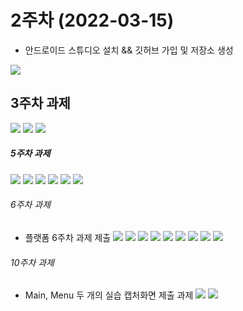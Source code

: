 # 2주차 (2022-03-15)
- 안드로이드 스튜디오 설치 && 깃허브 가입 및 저장소 생성

<img width="" height="" src="./pic/2st.png"></img>


## 3주차 과제
<img width="" height="" src="./pic/3주차_메인.png"> </img>
<img width="" height="" src="./pic/3주차_네이버.png"> </img>
<img width="" height="" src="./pic/3주차_전화걸기.png"> </img>

##### 5주차 과제
<img width="" height="" src="./pic/플랫폼실습이미지1.png"> </img>
<img width="" height="" src="./pic/플랫폼실습이미지.png"> </img>
<img width="" height="" src="./pic/플랫폼activity1.png"> </img>
<img width="" height="" src="./pic/플랫폼activity2.png"> </img>
<img width="" height="" src="./pic/플랫폼mainactivity1.png"> </img>
<img width="" height="" src="./pic/플랫폼mainactivity2.png"> </img>

###### 6주차 과제 
- 플랫폼 6주차 과제 제출
<img width="" height="" src="./pic/플랫폼 activity1.png"> </img>
<img width="" height="" src="./pic/플랫폼 activity2.png"> </img>
<img width="" height="" src="./pic/플랫폼 activity3.png"> </img>
<img width="" height="" src="./pic/플랫폼 MainActivity1.png"> </img>
<img width="" height="" src="./pic/플랫폼 MainActivity2.png"> </img>
<img width="" height="" src="./pic/플랫폼 결과 이미지1.png"> </img>
<img width="" height="" src="./pic/플랫폼 결과 이미지2.png"> </img>
<img width="" height="" src="./pic/플랫폼 결과 이미지3.png"> </img>
<img width="" height="" src="./pic/플랫폼 결과 이미지4.png"> </img>


###### 10주차 과제 
-  Main, Menu 두 개의 실습 캡처화면 제출 과제
<img width="" height="" src="./pic/메뉴 화면.png"> </img>
<img width="" height="" src="./pic/액티비티.png"> </img>

